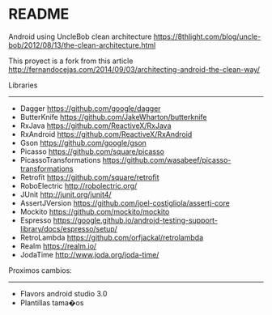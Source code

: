 # README #

Android using UncleBob clean architecture https://8thlight.com/blog/uncle-bob/2012/08/13/the-clean-architecture.html

This proyect is a fork from this article http://fernandocejas.com/2014/09/03/architecting-android-the-clean-way/

Libraries
********************
- Dagger https://github.com/google/dagger
- ButterKnife https://github.com/JakeWharton/butterknife
- RxJava https://github.com/ReactiveX/RxJava
- RxAndroid https://github.com/ReactiveX/RxAndroid
- Gson https://github.com/google/gson
- Picasso https://github.com/square/picasso
- PicassoTransformations https://github.com/wasabeef/picasso-transformations
- Retrofit https://github.com/square/retrofit
- RoboElectric http://robolectric.org/
- JUnit http://junit.org/junit4/
- AssertJVersion https://github.com/joel-costigliola/assertj-core
- Mockito https://github.com/mockito/mockito
- Espresso https://google.github.io/android-testing-support-library/docs/espresso/setup/
- RetroLambda https://github.com/orfjackal/retrolambda
- Realm https://realm.io/
- JodaTime http://www.joda.org/joda-time/

Proximos cambios: 
*********************************
* Flavors android studio 3.0
* Plantillas tama�os